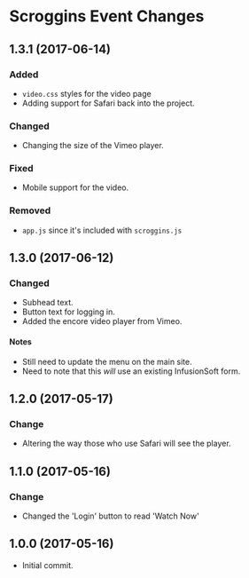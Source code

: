 # Scroggins Event Changes

## 1.3.1 (2017-06-14)

### Added

* `video.css` styles for the video page
* Adding support for Safari back into the project.

### Changed

* Changing the size of the Vimeo player.

### Fixed

* Mobile support for the video.

### Removed

* `app.js` since it's included with `scroggins.js`

## 1.3.0 (2017-06-12)

### Changed

* Subhead text.
* Button text for logging in.
* Added the encore video player from Vimeo.

#### Notes

* Still need to update the menu on the main site.
* Need to note that this _will_ use an existing InfusionSoft form.

## 1.2.0 (2017-05-17)

### Change

* Altering the way those who use Safari will see the player.

## 1.1.0 (2017-05-16)

### Change

* Changed the 'Login' button to read 'Watch Now'

## 1.0.0 (2017-05-16)

* Initial commit.